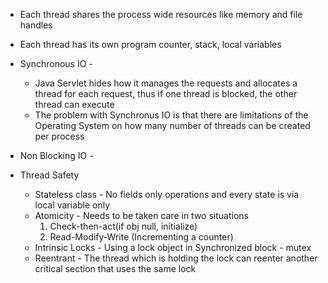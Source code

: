 * Each thread shares the process wide resources like memory and file handles
* Each thread has its own program counter, stack, local variables
* Synchronous IO - 
     * Java Servlet hides how it manages the requests and allocates a thread for each request, thus if one thread is blocked, the other thread can execute
     * The problem with Synchronus IO is that there are limitations of the Operating System on how many number of threads can be created per process
* Non Blocking IO - 

* Thread Safety
     * Stateless class - No fields only operations and every state is via local variable only
     * Atomicity - Needs to be taken care in two situations
          1. Check-then-act(if obj null, initialize)
          2. Read-Modify-Write (Incrementing a counter) 
     * Intrinsic Locks - Using a lock object in Synchronized block - mutex
     * Reentrant - The thread which is holding the lock can reenter another critical section that uses the same lock      
